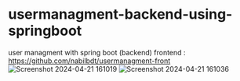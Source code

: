 # usermanagment-backend-using-springboot
user managment with spring boot (backend)
frontend : https://github.com/nabilbdt/usermanagment-front
![Screenshot 2024-04-21 161019](https://github.com/nabilbdt/usermanagment-backend-using-springboot/assets/103845254/70ed0504-1440-48c4-b951-9e8d50ebe51b)
![Screenshot 2024-04-21 161036](https://github.com/nabilbdt/usermanagment-backend-using-springboot/assets/103845254/557bbec5-477a-4d82-8184-f5e5ee2fa532)
